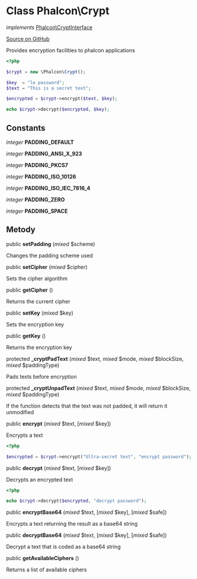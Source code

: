 # Class **Phalcon\\Crypt**

*implements* [Phalcon\CryptInterface](/en/3.2/api/Phalcon_CryptInterface)

<a href="https://github.com/phalcon/cphalcon/blob/master/phalcon/crypt.zep" class="btn btn-default btn-sm">Source on GitHub</a>

Provides encryption facilities to phalcon applications

```php
<?php

$crypt = new \Phalcon\Crypt();

$key  = "le password";
$text = "This is a secret text";

$encrypted = $crypt->encrypt($text, $key);

echo $crypt->decrypt($encrypted, $key);

```

## Constants

*integer* **PADDING_DEFAULT**

*integer* **PADDING_ANSI_X_923**

*integer* **PADDING_PKCS7**

*integer* **PADDING_ISO_10126**

*integer* **PADDING_ISO_IEC_7816_4**

*integer* **PADDING_ZERO**

*integer* **PADDING_SPACE**

## Metody

public **setPadding** (*mixed* $scheme)

Changes the padding scheme used

public **setCipher** (*mixed* $cipher)

Sets the cipher algorithm

public **getCipher** ()

Returns the current cipher

public **setKey** (*mixed* $key)

Sets the encryption key

public **getKey** ()

Returns the encryption key

protected **_cryptPadText** (*mixed* $text, *mixed* $mode, *mixed* $blockSize, *mixed* $paddingType)

Pads texts before encryption

protected **_cryptUnpadText** (*mixed* $text, *mixed* $mode, *mixed* $blockSize, *mixed* $paddingType)

If the function detects that the text was not padded, it will return it unmodified

public **encrypt** (*mixed* $text, [*mixed* $key])

Encrypts a text

```php
<?php

$encrypted = $crypt->encrypt("Ultra-secret text", "encrypt password");

```

public **decrypt** (*mixed* $text, [*mixed* $key])

Decrypts an encrypted text

```php
<?php

echo $crypt->decrypt($encrypted, "decrypt password");

```

public **encryptBase64** (*mixed* $text, [*mixed* $key], [*mixed* $safe])

Encrypts a text returning the result as a base64 string

public **decryptBase64** (*mixed* $text, [*mixed* $key], [*mixed* $safe])

Decrypt a text that is coded as a base64 string

public **getAvailableCiphers** ()

Returns a list of available ciphers